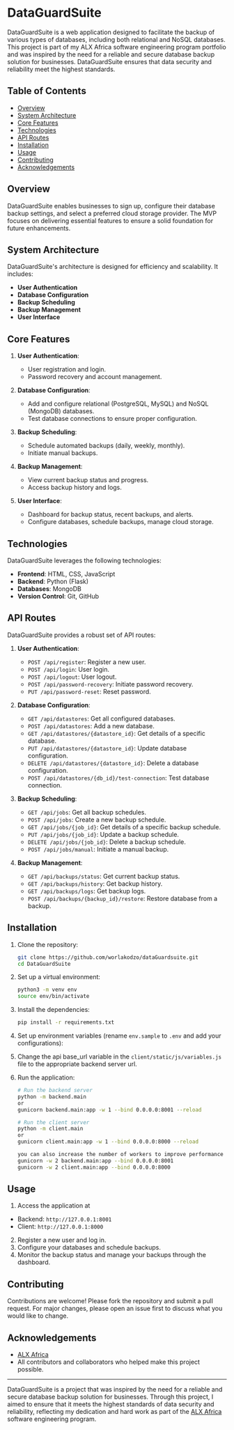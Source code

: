 # DataGuardSuite

DataGuardSuite is a web application designed to facilitate the backup of various types of databases, including both relational and NoSQL databases. This project is part of my ALX Africa software engineering program portfolio and was inspired by the need for a reliable and secure database backup solution for businesses. DataGuardSuite ensures that data security and reliability meet the highest standards.

## Table of Contents

- [Overview](#overview)
- [System Architecture](#system-architecture)
- [Core Features](#core-features)
- [Technologies](#technologies)
- [API Routes](#api-routes)
- [Installation](#installation)
- [Usage](#usage)
- [Contributing](#contributing)
- [Acknowledgements](#acknowledgements)

## Overview

DataGuardSuite enables businesses to sign up, configure their database backup settings, and select a preferred cloud storage provider. The MVP focuses on delivering essential features to ensure a solid foundation for future enhancements.

## System Architecture

DataGuardSuite's architecture is designed for efficiency and scalability. It includes:
- **User Authentication**
- **Database Configuration**
- **Backup Scheduling**
- **Backup Management**
- **User Interface**

## Core Features

1. **User Authentication**:
   - User registration and login.
   - Password recovery and account management.

2. **Database Configuration**:
   - Add and configure relational (PostgreSQL, MySQL) and NoSQL (MongoDB) databases.
   - Test database connections to ensure proper configuration.

3. **Backup Scheduling**:
   - Schedule automated backups (daily, weekly, monthly).
   - Initiate manual backups.

4. **Backup Management**:
   - View current backup status and progress.
   - Access backup history and logs.

5. **User Interface**:
   - Dashboard for backup status, recent backups, and alerts.
   - Configure databases, schedule backups, manage cloud storage.

## Technologies

DataGuardSuite leverages the following technologies:
- **Frontend**: HTML, CSS, JavaScript
- **Backend**: Python (Flask)
- **Databases**: MongoDB
- **Version Control**: Git, GitHub


## API Routes

DataGuardSuite provides a robust set of API routes:

1. **User Authentication**:
   - `POST /api/register`: Register a new user.
   - `POST /api/login`: User login.
   - `POST /api/logout`: User logout.
   - `POST /api/password-recovery`: Initiate password recovery.
   - `PUT /api/password-reset`: Reset password.

2. **Database Configuration**:
   - `GET /api/datastores`: Get all configured databases.
   - `POST /api/datastores`: Add a new database.
   - `GET /api/datastores/{datastore_id}`: Get details of a specific database.
   - `PUT /api/datastores/{datastore_id}`: Update database configuration.
   - `DELETE /api/datastores/{datastore_id}`: Delete a database configuration.
   - `POST /api/datastores/{db_id}/test-connection`: Test database connection.

3. **Backup Scheduling**:
   - `GET /api/jobs`: Get all backup schedules.
   - `POST /api/jobs`: Create a new backup schedule.
   - `GET /api/jobs/{job_id}`: Get details of a specific backup schedule.
   - `PUT /api/jobs/{job_id}`: Update a backup schedule.
   - `DELETE /api/jobs/{job_id}`: Delete a backup schedule.
   - `POST /api/jobs/manual`: Initiate a manual backup.

4. **Backup Management**:
   - `GET /api/backups/status`: Get current backup status.
   - `GET /api/backups/history`: Get backup history.
   - `GET /api/backups/logs`: Get backup logs.
   - `POST /api/backups/{backup_id}/restore`: Restore database from a backup.

## Installation

1. Clone the repository:
    ```bash
    git clone https://github.com/worlakodzo/dataGuardsuite.git
    cd DataGuardSuite
    ```

2. Set up a virtual environment:
    ```bash
    python3 -m venv env
    source env/bin/activate
    ```

3. Install the dependencies:
    ```bash
    pip install -r requirements.txt
    ```

4. Set up environment variables (rename `env.sample` to `.env` and add your configurations):

4. Change the api base_url variable in the `client/static/js/variables.js` file to the appropriate backend server url.

5. Run the application:
    ```bash
    # Run the backend server
    python -m backend.main 
    or
    gunicorn backend.main:app -w 1 --bind 0.0.0.0:8001 --reload

    # Run the client server
    python -m client.main
    or
    gunicorn client.main:app -w 1 --bind 0.0.0.0:8000 --reload 

    you can also increase the number of workers to improve performance
    gunicorn -w 2 backend.main:app --bind 0.0.0.0:8001
    gunicorn -w 2 client.main:app --bind 0.0.0.0:8000
    ```

## Usage

1. Access the application at 
- Backend: `http://127.0.0.1:8001`
- Client: `http://127.0.0.1:8000`
2. Register a new user and log in.
3. Configure your databases and schedule backups.
4. Monitor the backup status and manage your backups through the dashboard.

## Contributing

Contributions are welcome! Please fork the repository and submit a pull request. For major changes, please open an issue first to discuss what you would like to change.


## Acknowledgements

- [ALX Africa](https://www.alxafrica.com/)
- All contributors and collaborators who helped make this project possible.

---

DataGuardSuite is a project that was inspired by the need for a reliable and secure database backup solution for businesses. Through this project, I aimed to ensure that it meets the highest standards of data security and reliability, reflecting my dedication and hard work as part of the [ALX Africa](https://www.alxafrica.com/) software engineering program.
